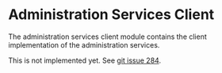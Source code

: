 <!-- SPDX-License-Identifier: Apache-2.0 -->
<!-- Copyright Contributors to the ODPi Egeria project.  -->

# Administration Services Client

The administration services client module contains the client
implementation of the administration services.

This is not implemented yet.  See [git issue 284](https://github.com/odpi/egeria/issues/284).